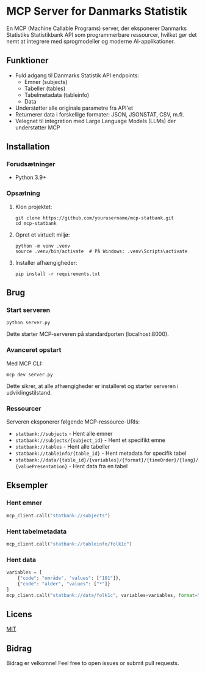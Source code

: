 # MCP Server for Danmarks Statistik

En MCP (Machine Callable Programs) server, der eksponerer Danmarks Statistiks Statistikbank API som programmerbare ressourcer, hvilket gør det nemt at integrere med sprogmodeller og moderne AI-applikationer.

## Funktioner

- Fuld adgang til Danmarks Statistik API endpoints:
  - Emner (subjects)
  - Tabeller (tables)
  - Tabelmetadata (tableinfo)
  - Data
- Understøtter alle originale parametre fra API'et
- Returnerer data i forskellige formater: JSON, JSONSTAT, CSV, m.fl.
- Velegnet til integration med Large Language Models (LLMs) der understøtter MCP

## Installation

### Forudsætninger
- Python 3.9+

### Opsætning

1. Klon projektet:
   ```
   git clone https://github.com/yourusername/mcp-statbank.git
   cd mcp-statbank
   ```

2. Opret et virtuelt miljø:
   ```
   python -m venv .venv
   source .venv/bin/activate  # På Windows: .venv\Scripts\activate
   ```

3. Installer afhængigheder:
   ```
   pip install -r requirements.txt
   ```

## Brug

### Start serveren

```
python server.py
```

Dette starter MCP-serveren på standardporten (localhost:8000).

### Avanceret opstart

Med MCP CLI:

```
mcp dev server.py
```

Dette sikrer, at alle afhængigheder er installeret og starter serveren i udviklingstilstand.

### Ressourcer

Serveren eksponerer følgende MCP-ressource-URIs:

- `statbank://subjects` - Hent alle emner
- `statbank://subjects/{subject_id}` - Hent et specifikt emne
- `statbank://tables` - Hent alle tabeller
- `statbank://tableinfo/{table_id}` - Hent metadata for specifik tabel
- `statbank://data/{table_id}/{variables}/{format}/{timeOrder}/{lang}/{valuePresentation}` - Hent data fra en tabel

## Eksempler

### Hent emner
```python
mcp_client.call("statbank://subjects")
```

### Hent tabelmetadata
```python
mcp_client.call("statbank://tableinfo/folk1c")
```

### Hent data
```python
variables = [
    {"code": "område", "values": ["101"]},
    {"code": "alder", "values": ["*"]}
]
mcp_client.call("statbank://data/folk1c", variables=variables, format="JSON")
```

## Licens

[MIT](LICENSE)

## Bidrag

Bidrag er velkomne! Feel free to open issues or submit pull requests. 